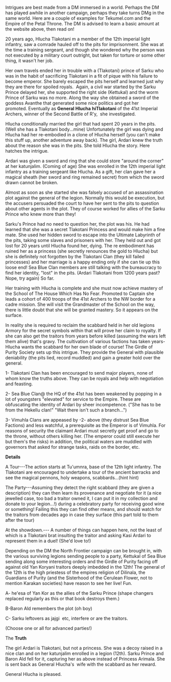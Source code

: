 Intrigues are best made from a DM immersed in a world. Perhaps the DM has played awhile in another campaign, perhaps they take turns DMg in the same world. Here are a couple of examples for Tekumel.com and the Empire of the Petal Throne. The DM is advised to learn a basic amount at the website above, then read on! 

20 years ago, Hlucha Tlakotani m a member of the 12th imperial light infantry, saw a comrade hauled off to the pits for imprisonment. She was at the time a training sergeant, and though she wondered why the person was not executed by a military court outright, but taken for torture or some other thing, it wasn't her job. 

Her own travels ended her in trouble with a (Tlakotani) prince of Sarku who was in the habit of sacrificing Tlakotani in a fit of pique with his failure to become emperor. She barely escaped the pits herself and learned just why they are there for spoiled royals.  Again, a civil war started by the Sarku Prince delayed her, she supported the right side (Kettukal) and the worm Prince of Sarku was no more. Along the way she obtained a sword of the goddess Avanthe that generated some nice politics and got her promoted. Eventually as **General Hlucha** **hiTlakotani** of the 41st Imperial Archers, winner of the Second Battle of R'y,  she investigated. 

Hlucha conditionally married the girl that had spent 20 years in the pits. (Well she has a Tlakotani body...mine) Unfortunately the girl was dying and Hlucha had her re-embodied in a clone of Hlucha herself (you can't make this stuff up, another adventure away back). The girl, Ardari knew the truth about the reason she was in the pits. She told Hlucha the story. Here hatches the intrigue. 

Ardari was given a sword and ring that she could store "around the corner" at her katunjalim. (Coming of age) She was enrolled in the 12th imperial light infantry as a training sergeant like Hlucha. As a gift, her clan gave her a magical sheath (her sword and ring remained secret) from which the sword drawn cannot be broken. 

Almost as soon as she started she was falsely accused of an assassination plot against the general of the legion. Normally this would be execution, but the accusers persuaded the court to have her sent to the pits to question about other agents in the plot. They of course worked for allies of the Sarku Prince who knew more than they! 

Sarku's Prince had no need to question her, the plot was his. He had learned that she was a secret Tlakotani Princess and would make him a fine mate. She used her hidden sword to escape into the Ultimate Labyrinth of the pits, taking some slaves and prisoners with her. They held out and got lost for 20 years until Hlucha found her, dying. The re embodiment has ruined her as a princess (she secretly renounces the gold to Hlucha) but she is definitely not forgotten by the Tlakotani Clan (they kill failed princesses) and her marriage is a happy ending only if she can tie up this loose end! Sea Blue Clan members are still talking with the bureaucracy to find her identity, "lost" in the pits. (Ardari Tlakotani from 1200 years past? Nope, try again) So far.

Her training with Hlucha is complete and she must now achieve mastery of the School of The House Which Has No Fear. Promoted to Captain she leads a cohort of 400 troops of the 41st Archers to the NW border for a cadre mission. She will visit the Grandmaster of the School on the way, there is little doubt that she will be granted mastery. So it appears on the surface. 

In reality she is required to reclaim the scabbard held in her old legions Armory for the secret symbols within that will prove her claim to royalty. If she can also get the traitors from years before killed (assuming the wars left them alive) that's gravy. The cultivation of various factions has taken years- Hlucha wants the scabbard for her own blade of course! The Girdle of Purity Society sets up this intrigue. They provide the General with plausible deniability (the pits lied, record muddled) and gain a greater hold over the general. 

1- Tlakotani Clan has been encouraged to send major players, none of whom know the truths above. They can be royals and help with negotiation and feasting. 

2- Sea Blue Clan@ the HQ of the 41st has been weakened by popping in a lot of youngsters "elevated" for service to the Empire. These are obfuscating the identity of Ardari by sheer incompetence. ("She has to be from the Hekellu clan!" "Wait there isn't such a branch...")

3- Vimuhla Clans are appeased by -2- above (they distrust Sea Blue Factions) and less watchful, a prerequisite as the Emperor is of Vimuhla. For reasons of security the claimant Ardari must secretly get proof and go to the throne, without others killing her. (The emperor could still execute her but them's the risks) in addition, the political waters are muddled with governors that asked for strange tasks, raids on the border, etc.

**Details**

A Tour---The action starts at Tu'umnra, base of the 12th light infantry. The Tlakotani are encouraged to undertake a tour of the ancient barracks and see the magical pennons, holy weapons, scabbards...(hint hint)

The Party---Assuming they detect the right scabbard (they are given a description) they can then learn its provenance and negotiate for it (a nice jewelled case, too bad a traitor owned it, I can put it in my collection and donate to your legion...!) during a celebratory party for receiving good wine or something! Failing this they can find other means, and should watch for the traitors from decades ago in case they surface (this part told to them after the tour)

At the showdown.--- A number of things can happen here, not the least of which is a Tlakotani brat insulting the traitor and asking Kasi Ardari to represent them in a duel! (She'd love to!) 

Depending on the DM the North Frontier campaign can be brought in, with the various surviving legions sending people to a party, Kettukal of Sea Blue sending along some interesting orders and the Girdle of Purity facing off against old Yan Koryani traitors deeply imbedded in the 12th! The general of the 12th is the high priestess of the empires religion of Dilinala, the Guardians of Purity (and the Sisterhood of the Cerulean Flower, not to mention Karakan societies) have reason to see her live! Fun.

A- he'esa of Yan Kor as the allies of the Sarku Prince (shape changers replaced regularly as this or that book destroys them.)

B-Baron Ald remembers the plot (oh boy) 

C- Sarku leftovers as jajgi  etc, interfere or are the traitors. 

(Choose one or all for advanced parties!)

The **Truth**

The girl Ardari is Tlakotani, but not a princess. She was a decoy raised in a nice clan and on her katunjalim enrolled in a legion (12th). Sarku Prince and Baron Ald fell for it, capturing her as above instead of Princess Arimala. She is sent back as General Hlucha's  wife with the scabbard as her reward. 

General Hlucha is pleased.